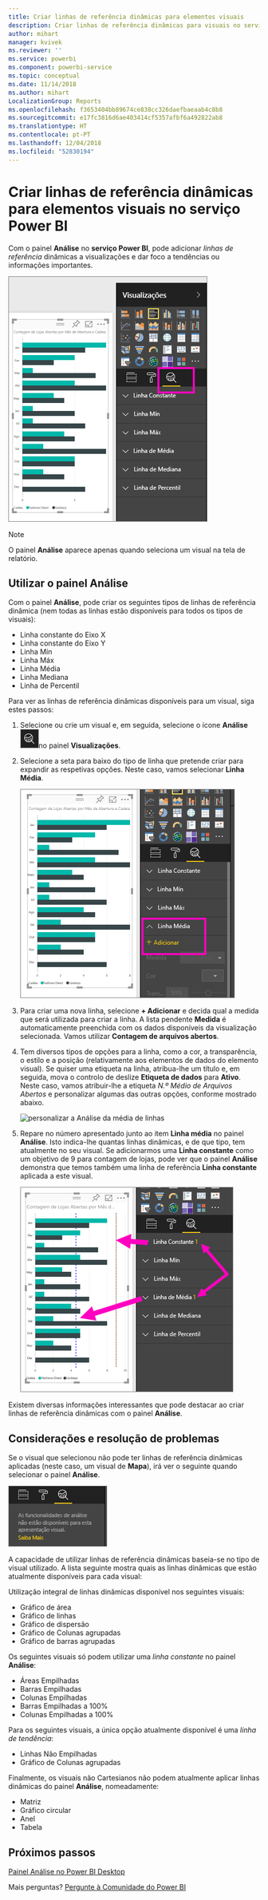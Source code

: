 ```yaml
---
title: Criar linhas de referência dinâmicas para elementos visuais
description: Criar linhas de referência dinâmicas para visuais no serviço Power BI
author: mihart
manager: kvivek
ms.reviewer: ''
ms.service: powerbi
ms.component: powerbi-service
ms.topic: conceptual
ms.date: 11/14/2018
ms.author: mihart
LocalizationGroup: Reports
ms.openlocfilehash: f3653404bb89674ce838cc326daefbaeaab4c8b8
ms.sourcegitcommit: e17fc3816d6ae403414cf5357afbf6a492822ab8
ms.translationtype: HT
ms.contentlocale: pt-PT
ms.lasthandoff: 12/04/2018
ms.locfileid: "52830194"
---
```

# <a name="create-dynamic-reference-lines-for-visuals-in-the-power-bi-service"></a>Criar linhas de referência dinâmicas para elementos visuais no serviço Power BI

Com o painel **Análise** no **serviço Power BI**, pode adicionar *linhas de referência* dinâmicas a visualizações e dar foco a tendências ou informações importantes.

![](media/service-analytics-pane/power-bi-analytics-pane.png)

> [!NOTE]
> O painel **Análise** aparece apenas quando seleciona um visual na tela de relatório.
> 
> 

## <a name="use-the-analytics-pane"></a>Utilizar o painel Análise
Com o painel **Análise**, pode criar os seguintes tipos de linhas de referência dinâmica (nem todas as linhas estão disponíveis para todos os tipos de visuais):

* Linha constante do Eixo X
* Linha constante do Eixo Y
* Linha Mín
* Linha Máx
* Linha Média
* Linha Mediana
* Linha de Percentil


Para ver as linhas de referência dinâmicas disponíveis para um visual, siga estes passos:

1. Selecione ou crie um visual e, em seguida, selecione o ícone **Análise** ![](media/service-analytics-pane/power-bi-analytics-icon.png)no painel **Visualizações**.

2. Selecione a seta para baixo do tipo de linha que pretende criar para expandir as respetivas opções. Neste caso, vamos selecionar **Linha Média**.
   
   ![adicionar a linha média](media/service-analytics-pane/power-bi-add.png)

3. Para criar uma nova linha, selecione **+ Adicionar** e decida qual a medida que será utilizada para criar a linha.  A lista pendente **Medida** é automaticamente preenchida com os dados disponíveis da visualização selecionada. Vamos utilizar **Contagem de arquivos abertos**.

5. Tem diversos tipos de opções para a linha, como a cor, a transparência, o estilo e a posição (relativamente aos elementos de dados do elemento visual). Se quiser uma etiqueta na linha, atribua-lhe um título e, em seguida, mova o controlo de deslize **Etiqueta de dados** para **Ativo**.  Neste caso, vamos atribuir-lhe a etiqueta *N.º Médio de Arquivos Abertos* e personalizar algumas das outras opções, conforme mostrado abaixo.
   
   ![personalizar a Análise da média de linhas](media/service-analytics-pane/power-bi-average-line2.png)

1. Repare no número apresentado junto ao item **Linha média** no painel **Análise**. Isto indica-lhe quantas linhas dinâmicas, e de que tipo, tem atualmente no seu visual. Se adicionarmos uma **Linha constante** como um objetivo de 9 para contagem de lojas, pode ver que o painel **Análise** demonstra que temos também uma linha de referência **Linha constante** aplicada a este visual.
   
   ![](media/service-analytics-pane/power-bi-reference-lines.png)
   

Existem diversas informações interessantes que pode destacar ao criar linhas de referência dinâmicas com o painel **Análise**.

## <a name="considerations-and-troubleshooting"></a>Considerações e resolução de problemas

Se o visual que selecionou não pode ter linhas de referência dinâmicas aplicadas (neste caso, um visual de **Mapa**), irá ver o seguinte quando selecionar o painel **Análise**.
   
![a análise não está disponível](media/service-analytics-pane/power-bi-no-lines.png)

A capacidade de utilizar linhas de referência dinâmicas baseia-se no tipo de visual utilizado. A lista seguinte mostra quais as linhas dinâmicas que estão atualmente disponíveis para cada visual:

Utilização integral de linhas dinâmicas disponível nos seguintes visuais:

* Gráfico de área
* Gráfico de linhas
* Gráfico de dispersão
* Gráfico de Colunas agrupadas
* Gráfico de barras agrupadas

Os seguintes visuais só podem utilizar uma *linha constante* no painel **Análise**:

* Áreas Empilhadas
* Barras Empilhadas
* Colunas Empilhadas
* Barras Empilhadas a 100%
* Colunas Empilhadas a 100%

Para os seguintes visuais, a única opção atualmente disponível é uma *linha de tendência*:

* Linhas Não Empilhadas
* Gráfico de Colunas agrupadas

Finalmente, os visuais não Cartesianos não podem atualmente aplicar linhas dinâmicas do painel **Análise**, nomeadamente:

* Matriz
* Gráfico circular
* Anel
* Tabela

## <a name="next-steps"></a>Próximos passos
[Painel Análise no Power BI Desktop](desktop-analytics-pane.md)

Mais perguntas? [Pergunte à Comunidade do Power BI](http://community.powerbi.com/)

